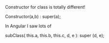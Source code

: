Constructor for class is totally different!

Constructor(a,b) : super(a);


In Angular I saw lots of 


subClass( this.a, this.b, this.c, d, e ): super (d, e);
